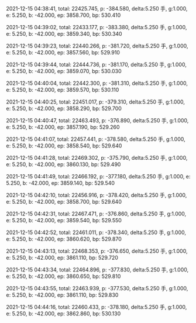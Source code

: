 2021-12-15 04:38:41, total: 22425.745, p: -384.580, delta:5.250 手, g:1.000, e: 5.250, b: -42.000, ep: 3858.700, bp: 530.410

2021-12-15 04:39:02, total: 22433.177, p: -383.380, delta:5.250 手, g:1.000, e: 5.250, b: -42.000, ep: 3859.340, bp: 530.340

2021-12-15 04:39:23, total: 22440.266, p: -381.720, delta:5.250 手, g:1.000, e: 5.250, b: -42.000, ep: 3857.560, bp: 529.910

2021-12-15 04:39:44, total: 22444.736, p: -381.170, delta:5.250 手, g:1.000, e: 5.250, b: -42.000, ep: 3859.070, bp: 530.030

2021-12-15 04:40:04, total: 22442.300, p: -381.310, delta:5.250 手, g:1.000, e: 5.250, b: -42.000, ep: 3859.570, bp: 530.110

2021-12-15 04:40:25, total: 22451.017, p: -379.310, delta:5.250 手, g:1.000, e: 5.250, b: -42.000, ep: 3858.290, bp: 529.700

2021-12-15 04:40:47, total: 22463.493, p: -376.890, delta:5.250 手, g:1.000, e: 5.250, b: -42.000, ep: 3857.190, bp: 529.260

2021-12-15 04:41:07, total: 22457.441, p: -378.580, delta:5.250 手, g:1.000, e: 5.250, b: -42.000, ep: 3858.540, bp: 529.640

2021-12-15 04:41:28, total: 22469.302, p: -375.790, delta:5.250 手, g:1.000, e: 5.250, b: -42.000, ep: 3860.130, bp: 529.490

2021-12-15 04:41:49, total: 22466.192, p: -377.180, delta:5.250 手, g:1.000, e: 5.250, b: -42.000, ep: 3859.140, bp: 529.540

2021-12-15 04:42:10, total: 22456.916, p: -378.420, delta:5.250 手, g:1.000, e: 5.250, b: -42.000, ep: 3858.700, bp: 529.640

2021-12-15 04:42:31, total: 22467.471, p: -376.860, delta:5.250 手, g:1.000, e: 5.250, b: -42.000, ep: 3859.540, bp: 529.550

2021-12-15 04:42:52, total: 22461.011, p: -378.340, delta:5.250 手, g:1.000, e: 5.250, b: -42.000, ep: 3860.620, bp: 529.870

2021-12-15 04:43:13, total: 22468.353, p: -376.650, delta:5.250 手, g:1.000, e: 5.250, b: -42.000, ep: 3861.110, bp: 529.720

2021-12-15 04:43:34, total: 22464.896, p: -377.830, delta:5.250 手, g:1.000, e: 5.250, b: -42.000, ep: 3860.650, bp: 529.810

2021-12-15 04:43:55, total: 22463.939, p: -377.530, delta:5.250 手, g:1.000, e: 5.250, b: -42.000, ep: 3861.110, bp: 529.830

2021-12-15 04:44:16, total: 22460.433, p: -378.180, delta:5.250 手, g:1.000, e: 5.250, b: -42.000, ep: 3862.860, bp: 530.130